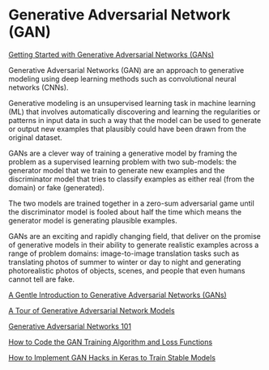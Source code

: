 # Generative Adversarial Network (GAN)

[Getting Started with Generative Adversarial Networks (GANs)](https://machinelearningmastery.com/start-here/#gans)

Generative Adversarial Networks (GAN) are an approach to generative modeling using deep learning methods such as convolutional neural networks (CNNs). 

Generative modeling is an unsupervised learning task in machine learning (ML) that involves automatically discovering and learning the regularities or patterns in input data in such a way that the model can be used to generate or output new examples that plausibly could have been drawn from the original dataset.

GANs are a clever way of training a generative model by framing the problem as a supervised learning problem with two sub-models: the generator model that we train to generate new examples and the discriminator model that tries to classify examples as either real (from the domain) or fake (generated). 

The two models are trained together in a zero-sum adversarial game until the discriminator model is fooled about half the time which means the generator model is generating plausible examples.

GANs are an exciting and rapidly changing field, that deliver on the promise of generative models in their ability to generate realistic examples across a range of problem domains: image-to-image translation tasks such as translating photos of summer to winter or day to night and generating photorealistic photos of objects, scenes, and people that even humans cannot tell are fake.



[A Gentle Introduction to Generative Adversarial Networks (GANs)](https://machinelearningmastery.com/what-are-generative-adversarial-networks-gans/)

[A Tour of Generative Adversarial Network Models](https://machinelearningmastery.com/tour-of-generative-adversarial-network-models/)

[Generative Adversarial Networks 101](https://towardsdatascience.com/generative-adversarial-networks-101-c4b135a440d5?source=linkShare-d5796c2c39d5-1639505229&_branch_referrer=H4sIAAAAAAAAA8soKSkottLXz8nMy9bLTU3JLM3VS87P1XesTA01M85Ij8pJAgA66TofIwAAAA%3D%3D&_branch_match_id=994707642716437243)

[How to Code the GAN Training Algorithm and Loss Functions](https://machinelearningmastery.com/how-to-code-the-generative-adversarial-network-training-algorithm-and-loss-functions/)

[How to Implement GAN Hacks in Keras to Train Stable Models](https://machinelearningmastery.com/how-to-code-generative-adversarial-network-hacks/)


